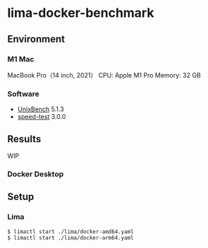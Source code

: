 # lima-docker-benchmark

## Environment
### M1 Mac

MacBook Pro（14 inch, 2021）
CPU: Apple M1 Pro
Memory: 32 GB

### Software

- [UnixBench](https://github.com/kdlucas/byte-unixbench) 5.1.3
- [speed-test](https://github.com/sindresorhus/speed-test) 3.0.0

## Results
WIP

### Docker Desktop

## Setup

### Lima

```bash
$ limactl start ./lima/docker-amd64.yaml
$ limactl start ./lima/docker-arm64.yaml
```
